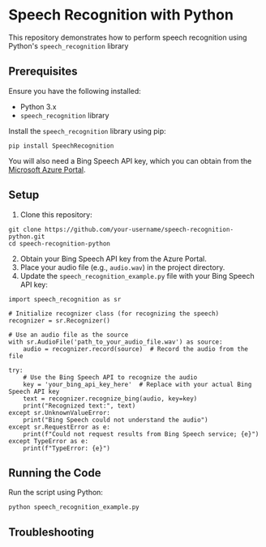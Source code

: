 <!DOCTYPE html>
<html lang="en">
<head>
    <meta charset="UTF-8">
    <meta name="viewport" content="width=device-width, initial-scale=1.0">
    <title>Speech Recognition with Python</title>
</head>
<body>

<h1>Speech Recognition with Python</h1>

<p>This repository demonstrates how to perform speech recognition using Python's <code>speech_recognition</code> library</p>

<h2>Prerequisites</h2>

<p>Ensure you have the following installed:</p>
<ul>
    <li>Python 3.x</li>
    <li><code>speech_recognition</code> library</li>
</ul>

<p>Install the <code>speech_recognition</code> library using pip:</p>

<pre><code>pip install SpeechRecognition
</code></pre>

<p>You will also need a Bing Speech API key, which you can obtain from the <a href="https://portal.azure.com/">Microsoft Azure Portal</a>.</p>

<h2>Setup</h2>

<ol>
    <li>Clone this repository:</li>
</ol>

<pre><code>git clone https://github.com/your-username/speech-recognition-python.git
cd speech-recognition-python
</code></pre>

<ol start="2">
    <li>Obtain your Bing Speech API key from the Azure Portal.</li>
    <li>Place your audio file (e.g., <code>audio.wav</code>) in the project directory.</li>
    <li>Update the <code>speech_recognition_example.py</code> file with your Bing Speech API key:</li>
</ol>

<pre><code>import speech_recognition as sr

# Initialize recognizer class (for recognizing the speech)
recognizer = sr.Recognizer()

# Use an audio file as the source
with sr.AudioFile('path_to_your_audio_file.wav') as source:
    audio = recognizer.record(source)  # Record the audio from the file

try:
    # Use the Bing Speech API to recognize the audio
    key = 'your_bing_api_key_here'  # Replace with your actual Bing Speech API key
    text = recognizer.recognize_bing(audio, key=key)
    print("Recognized text:", text)
except sr.UnknownValueError:
    print("Bing Speech could not understand the audio")
except sr.RequestError as e:
    print(f"Could not request results from Bing Speech service; {e}")
except TypeError as e:
    print(f"TypeError: {e}")
</code></pre>

<h2>Running the Code</h2>

<p>Run the script using Python:</p>

<pre><code>python speech_recognition_example.py
</code></pre>

<h2>Troubleshooting</h2>

<ul>
   
